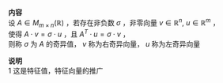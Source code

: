 **内容**    
设 $A\in M_{m\times n}(\mathbb{R})$ ，若存在非负数 $\sigma$ ，非零向量 $v\in\mathbb{R}^n,\ u\in\mathbb{R}^m$ ，    
使得 $A\cdot v=\sigma\cdot u$ ，且 $A^T\cdot u=\sigma\cdot v$ ，    
则称 $\sigma$ 为 $A$ 的奇异值， $v$ 称为右奇异向量， $u$ 称为左奇异向量    
    
**说明**    
1 这是特征值，特征向量的推广    

